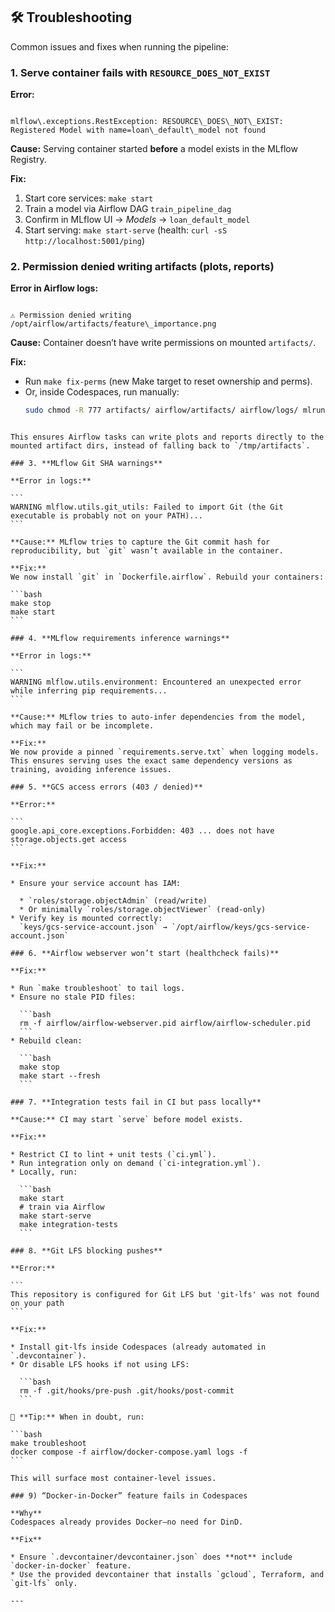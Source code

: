 ## 🛠 Troubleshooting

Common issues and fixes when running the pipeline:


### 1. **Serve container fails with `RESOURCE_DOES_NOT_EXIST`**

**Error:**
```

mlflow\.exceptions.RestException: RESOURCE\_DOES\_NOT\_EXIST: Registered Model with name=loan\_default\_model not found

```

**Cause:** Serving container started **before** a model exists in the MLflow Registry.

**Fix:**
1. Start core services: `make start`
2. Train a model via Airflow DAG `train_pipeline_dag`
3. Confirm in MLflow UI → *Models* → `loan_default_model`
4. Start serving: `make start-serve` (health: `curl -sS http://localhost:5001/ping`)


### 2. **Permission denied writing artifacts (plots, reports)**

**Error in Airflow logs:**
```

⚠️ Permission denied writing /opt/airflow/artifacts/feature\_importance.png

````

**Cause:** Container doesn’t have write permissions on mounted `artifacts/`.

**Fix:**
* Run `make fix-perms` (new Make target to reset ownership and perms).
* Or, inside Codespaces, run manually:
  ```bash
  sudo chmod -R 777 artifacts/ airflow/artifacts/ airflow/logs/ mlruns/
````

This ensures Airflow tasks can write plots and reports directly to the mounted artifact dirs, instead of falling back to `/tmp/artifacts`.

### 3. **MLflow Git SHA warnings**

**Error in logs:**

```
WARNING mlflow.utils.git_utils: Failed to import Git (the Git executable is probably not on your PATH)...
```

**Cause:** MLflow tries to capture the Git commit hash for reproducibility, but `git` wasn’t available in the container.

**Fix:**
We now install `git` in `Dockerfile.airflow`. Rebuild your containers:

```bash
make stop
make start
```

### 4. **MLflow requirements inference warnings**

**Error in logs:**

```
WARNING mlflow.utils.environment: Encountered an unexpected error while inferring pip requirements...
```

**Cause:** MLflow tries to auto-infer dependencies from the model, which may fail or be incomplete.

**Fix:**
We now provide a pinned `requirements.serve.txt` when logging models. This ensures serving uses the exact same dependency versions as training, avoiding inference issues.

### 5. **GCS access errors (403 / denied)**

**Error:**

```
google.api_core.exceptions.Forbidden: 403 ... does not have storage.objects.get access
```

**Fix:**

* Ensure your service account has IAM:

  * `roles/storage.objectAdmin` (read/write)
  * Or minimally `roles/storage.objectViewer` (read-only)
* Verify key is mounted correctly:
  `keys/gcs-service-account.json` → `/opt/airflow/keys/gcs-service-account.json`

### 6. **Airflow webserver won’t start (healthcheck fails)**

**Fix:**

* Run `make troubleshoot` to tail logs.
* Ensure no stale PID files:

  ```bash
  rm -f airflow/airflow-webserver.pid airflow/airflow-scheduler.pid
  ```
* Rebuild clean:

  ```bash
  make stop
  make start --fresh
  ```

### 7. **Integration tests fail in CI but pass locally**

**Cause:** CI may start `serve` before model exists.

**Fix:**

* Restrict CI to lint + unit tests (`ci.yml`).
* Run integration only on demand (`ci-integration.yml`).
* Locally, run:

  ```bash
  make start
  # train via Airflow
  make start-serve
  make integration-tests
  ```

### 8. **Git LFS blocking pushes**

**Error:**

```
This repository is configured for Git LFS but 'git-lfs' was not found on your path
```

**Fix:**

* Install git-lfs inside Codespaces (already automated in `.devcontainer`).
* Or disable LFS hooks if not using LFS:

  ```bash
  rm -f .git/hooks/pre-push .git/hooks/post-commit
  ```

🔑 **Tip:** When in doubt, run:

```bash
make troubleshoot
docker compose -f airflow/docker-compose.yaml logs -f
```

This will surface most container-level issues.

### 9) “Docker-in-Docker” feature fails in Codespaces

**Why**
Codespaces already provides Docker—no need for DinD.

**Fix**

* Ensure `.devcontainer/devcontainer.json` does **not** include `docker-in-docker` feature.
* Use the provided devcontainer that installs `gcloud`, Terraform, and `git-lfs` only.

---
